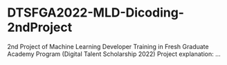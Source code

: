 # DTSFGA2022-MLD-Dicoding-2ndProject
2nd Project of Machine Learning Developer Training in Fresh Graduate Academy Program (Digital Talent Scholarship 2022)  Project explanation: ...
